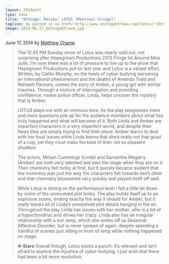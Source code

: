 ```yaml
---
layout: 2014post
type: news
title: "OnStage: Review: LOTUS (Montreal Fringe)"
tagline: As posted in <a href="http://www.onstageottawa.com/lotus/">OnStage Ottawa</a>
image: 2014-06-17_OnStageOttawa.jpg
---
```


June 17, 2014 by [Matthew Champ](http://www.onstageottawa.com/author/matthew-champ/)

> The 12:45 PM Sunday show of Lotus was nearly sold out, not surprising after Hopegrown Productions 2013 Fringe hit Around Miss Julie. I’m sure there was a lot of pressure to live up to the show that Hopegrown Productions put on last year and Lotus is a valiant effort. Written, by Caitlin Murphy, on the heels of cyber-bullying becoming an international phenomenon and the deaths of Amanda Todd and Rehtaeh Parsons, comes the story of Amber, a young girl with similar traumas. Through a mixture of interrogation and providing confidence, rookie police officer, Linda, helps uncover the mystery that is Amber.

> LOTUS plays out with an ominous tone. As the play progresses more and more questions pile up for the audience members about what has truly happened and what will become of it. Both Linda and Amber are imperfect characters in a very imperfect world, and despite their flaws they are simply trying to find their place.  Amber learns to deal with her trust issues while Linda learns that she’s really not that good of a cop, yet they must make the best of their not so pleasant situation.

> The actors, Miriam Cummings (Linda) and Samantha Megarry (Amber) are both very talented and own the stage when they are on it. Their chemistry felt rocky at first, but it quickly became evident that the rockiness was just the way the characters felt towards each other and that chemistry blossomed very quickly and played itself off well.

> While Lotus is strong on the performance level I felt a little let down by some of the unresolved plot holes. The play builds itself up to an explosive scene, ending exactly the way it should for Amber, but it really leaves all of Linda’s unresolved plot details hanging in the air. Throughout the play Linda has issues with her mother, who is a bit of a hypochondriac and drives her crazy. Linda also has an irregular relationship with a sun lamp, which she writes off as Seasonal Affective Disorder, but is never spoken of again, despite spending a handful of scenes just sitting in front of lamp while nothing happened on stage.

> **4-Stars** Overall though, Lotus packs a punch. It’s relevant and isn’t afraid to explore the injustice of cyber-bullying. I just wish that there had been a bit more resolution.
